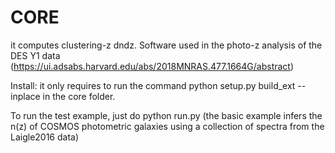 # CORE

it computes clustering-z dndz. Software used in the photo-z analysis of the DES Y1 data (https://ui.adsabs.harvard.edu/abs/2018MNRAS.477.1664G/abstract)

Install: it only requires to run the command
python setup.py build_ext --inplace
in the core folder.

To run the test example, just do
python run.py (the basic example infers the n(z) of COSMOS photometric galaxies using a collection of spectra from the Laigle2016 data)
